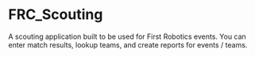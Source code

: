 FRC_Scouting
============

A scouting application built to be used for First Robotics events. You can enter match results, lookup teams, and create reports for events / teams.
